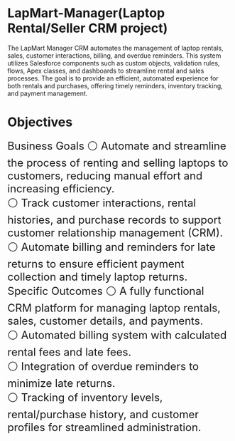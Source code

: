 # LapMart-Manager(Laptop Rental/Seller CRM project)
The LapMart Manager CRM automates the management of laptop rentals, sales, customer interactions, billing, and overdue reminders. This system utilizes Salesforce components such as custom objects, validation rules, flows, Apex classes, and dashboards to streamline rental and sales processes. The goal is to provide an efficient, automated experience for both rentals and purchases, offering timely reminders, inventory tracking, and payment management.
# Objectives
  <font size="5"> Business Goals
⚪ Automate and streamline the process of renting and selling laptops to customers, reducing manual effort and increasing efficiency.<br>
⚪ Track customer interactions, rental histories, and purchase records to support customer relationship management (CRM).<br>
⚪ Automate billing and reminders for late returns to ensure efficient payment collection and timely laptop returns.<br>
<font size="5"> Specific Outcomes
⚪ A fully functional CRM platform for managing laptop rentals, sales, customer details, and payments.<br>
⚪ Automated billing system with calculated rental fees and late fees.<br>
⚪ Integration of overdue reminders to minimize late returns.<br>
⚪ Tracking of inventory levels, rental/purchase history, and customer profiles for streamlined administration.<br>


